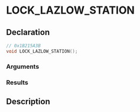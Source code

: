 # LOCK_LAZLOW_STATION

## Declaration
```cpp
// 0x1B215A3B
void LOCK_LAZLOW_STATION();
```

### Arguments

### Results

## Description
